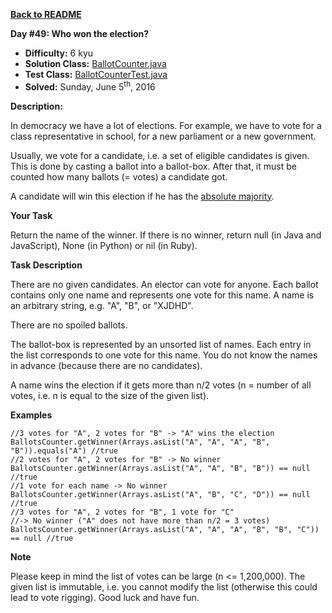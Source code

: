 <a href=https://github.com/michaelwm/KataDay><b>Back to README</b><a>

<b>Day #49: Who won the election?</b>

* <b>Difficulty:</b> 6 kyu
* <b>Solution Class:</b> [BallotCounter.java](BallotCounter.java)
* <b>Test Class:</b> [BallotCounterTest.java](BallotCounterTest.java)
* <b>Solved:</b> Sunday, June 5<sup>th</sup>, 2016

<b>Description:</b>

In democracy we have a lot of elections. For example, we have to vote for a class representative in school, for a new parliament or a new government.

Usually, we vote for a candidate, i.e. a set of eligible candidates is given. This is done by casting a ballot into a ballot-box. After that, it must be counted how many ballots (= votes) a candidate got.

A candidate will win this election if he has the <a href="https://en.wikipedia.org/wiki/Supermajority#Majority_of_the_entire_membership">absolute majority</a>.

<b>Your Task</b>

Return the name of the winner. If there is no winner, return null (in Java and JavaScript), None (in Python) or nil (in Ruby).

<b>Task Description</b>

There are no given candidates. An elector can vote for anyone. Each ballot contains only one name and represents one vote for this name. A name is an arbitrary string, e.g. "A", "B", or "XJDHD".

There are no spoiled ballots.

The ballot-box is represented by an unsorted list of names. Each entry in the list corresponds to one vote for this name. You do not know the names in advance (because there are no candidates).

A name wins the election if it gets more than n/2 votes (n = number of all votes, i.e. n is equal to the size of the given list).

<b>Examples</b>

<pre><code>//3 votes for "A", 2 votes for "B" -> "A" wins the election
BallotsCounter.getWinner(Arrays.asList("A", "A", "A", "B", "B")).equals("A") //true
//2 votes for "A", 2 votes for "B" -> No winner
BallotsCounter.getWinner(Arrays.asList("A", "A", "B", "B")) == null //true
//1 vote for each name -> No winner
BallotsCounter.getWinner(Arrays.asList("A", "B", "C", "D")) == null //true
//3 votes for "A", 2 votes for "B", 1 vote for "C"
//-> No winner ("A" does not have more than n/2 = 3 votes)
BallotsCounter.getWinner(Arrays.asList("A", "A", "A", "B", "B", "C")) == null //true</code></pre>

<b>Note</b>

Please keep in mind the list of votes can be large (n <= 1,200,000). The given list is immutable, i.e. you cannot modify the list (otherwise this could lead to vote rigging).
Good luck and have fun.